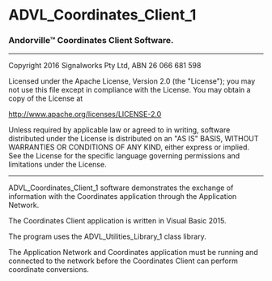 # ADVL_Coordinates_Client_1
### Andorville™ Coordinates Client Software.



- - -
Copyright 2016 Signalworks Pty Ltd, ABN 26 066 681 598

Licensed under the Apache License, Version 2.0 (the "License");
you may not use this file except in compliance with the License.
You may obtain a copy of the License at

http://www.apache.org/licenses/LICENSE-2.0

Unless required by applicable law or agreed to in writing, software
distributed under the License is distributed on an "AS IS" BASIS,
WITHOUT WARRANTIES OR CONDITIONS OF ANY KIND, either express or implied.
See the License for the specific language governing permissions and
limitations under the License.



- - -


ADVL_Coordinates_Client_1 software demonstrates the exchange of information with the Coordinates application through the Application Network.

The Coordinates Client application is written in Visual Basic 2015.

The program uses the ADVL_Utilities_Library_1 class library.

The Application Network and Coordinates application must be running and connected to the network before the Coordinates Client can perform coordinate conversions.



